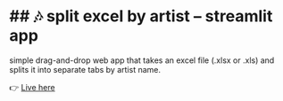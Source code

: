 # ## 🎶 split excel by artist – streamlit app

simple drag-and-drop web app that takes an excel file (.xlsx or .xls) and splits it into separate tabs by artist name. 

👉 [Live here](https://split-by-artist-jaaivpovz947seic3mzgzm.streamlit.app/)  
